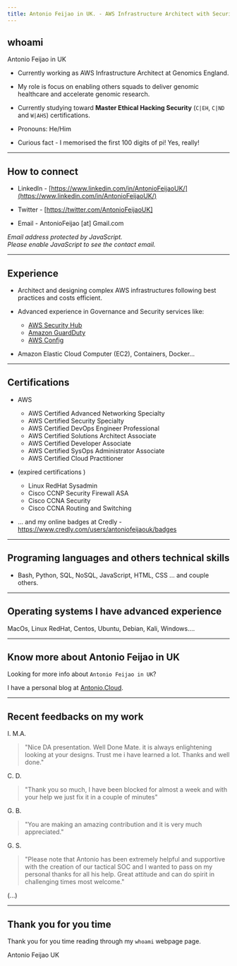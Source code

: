 ```yaml
---
title: Antonio Feijao in UK. - AWS Infrastructure Architect with Security and Networking Specialism.
---
```


## whoami

Antonio Feijao in UK

* Currently working as AWS Infrastructure Architect at Genomics England.

* My role is focus on enabling others squads to deliver genomic healthcare and accelerate genomic research.

* Currently studying toward **Master Ethical Hacking Security** (`C|EH`, `C|ND` and `W|AHS`) certifications.

* Pronouns: He/Him

* Curious fact - I memorised the first 100 digits of pi! Yes, really!

----

## How to connect

* LinkedIn - [https://www.linkedin.com/in/AntonioFeijaoUK/](https://www.linkedin.com/in/AntonioFeijaoUK/)

* Twitter - [https://twitter.com/AntonioFeijaoUK]
 
* Email - AntonioFeijao [at] Gmail.com

<script TYPE="text/javascript">
    <!-- 
    // protected email script by Joe Maller
    // JavaScripts available at http://www.joemaller.com
    // this script is free to use and distribute
    // but please credit me and/or link to my site

    emailE='gmail.com'
    emailE=('antoniofeijao' + '@' + emailE)
    document.write('<A href="mailto:' + emailE + '">' + emailE + '</a>')

     //-->
</script>

<NOSCRIPT>
    <em>Email address protected by JavaScript.<BR>
    Please enable JavaScript to see the contact email.</em>
</NOSCRIPT>

----

## Experience

* Architect and designing complex AWS infrastructures following best practices and costs efficient.

* Advanced experience in Governance and Security services like:
  * [AWS Security Hub](https://aws.amazon.com/security-hub/)
  * [Amazon GuardDuty](https://aws.amazon.com/guardduty/)
  * [AWS Config](https://aws.amazon.com/config/)

* Amazon Elastic Cloud Computer (EC2), Containers, Docker...

----

## Certifications

* AWS
  * AWS Certified Advanced Networking Specialty
  * AWS Certified Security Specialty
  * AWS Certified DevOps Engineer Professional
  * AWS Certified Solutions Architect Associate
  * AWS Certified Developer Associate
  * AWS Certified SysOps Administrator Associate
  * AWS Certified Cloud Practitioner

* (expired certifications ) 
  * Linux RedHat Sysadmin
  * Cisco CCNP Security Firewall ASA
  * Cisco CCNA Security
  * Cisco CCNA Routing and Switching

* ... and my online badges at Credly - <https://www.credly.com/users/antoniofeijaouk/badges>

----

## Programing languages and others technical skills

* Bash, Python, SQL, NoSQL, JavaScript, HTML, CSS ... and couple others.

----

## Operating systems I have advanced experience

MacOs, Linux RedHat, Centos, Ubuntu, Debian, Kali, Windows....

----

## Know more about Antonio Feijao in UK

Looking for more info about `Antonio Feijao in UK`?

I have a personal blog at [Antonio.Cloud](https://Antonio.Cloud/).

----

## Recent feedbacks on my work

I. M.A.
> "Nice DA presentation. Well Done Mate.
> it is always enlightening looking at your designs. Trust me i have learned a lot. Thanks and well done."

C. D.
> "Thank you so much, I have been blocked for almost a week and with your help we just fix it in a couple of minutes"
    
G. B.
> "You are making an amazing contribution and it is very much appreciated."

 G. S.
 > "Please note that Antonio has been extremely helpful and supportive with the creation of our tactical SOC and I wanted to pass on my personal thanks for all his help.
 > Great attitude and can do spirit in challenging times most welcome."

 
(...)
    
----

## Thank you for you time

Thank you for you time reading through my `whoami` webpage page.

Antonio Feijao UK
